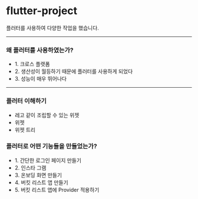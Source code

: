 # flutter-project
플러터를 사용하여 다양한 작업을 했습니다.

<hr>

<h3>왜 플러터를 사용하였는가?</h3>
<ul>
  <li>1. 크로스 플랫폼</li>
  <li>2. 생산성이 월등하기 때문에 플러터를 사용하게 되었다</li>
  <li>3. 성능이 매우 뛰어나다</li>
</ul>

<hr>

<h3>플러터 이해하기</h3>
<ul>
  <li>레고 같이 조립할 수 있는 위젯</li>
  <li>위젯</li>
  <li>위젯 트리</li>
</ul>

<h3>플러터로 어떤 기능들을 만들었는가?</h3>
<ul>
  <li>1. 간단한 로그인 페이지 만들기</li>
  <li>2. 인스타 그램</li>
  <li>3. 온보딩 화면 만들기</li>
  <li>4. 버킷 리스트 앱 만들기</li>
  <li>5. 버킷 리스트 앱에 Provider 적용하기</li>
</ul>
